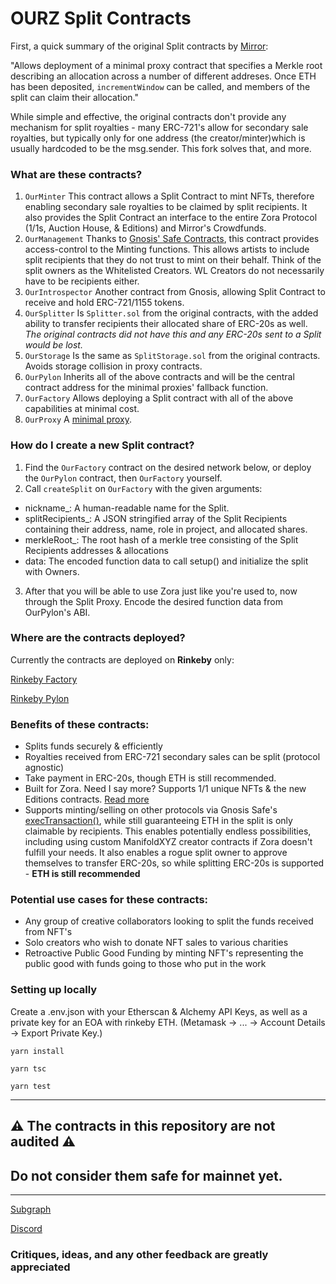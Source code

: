# OURZ Split Contracts

First, a quick summary of the original Split contracts by [Mirror](https://github.com/mirror-xyz/splits):

"Allows deployment of a minimal proxy contract that specifies a Merkle root describing an allocation across a number of different addreses. Once ETH has been deposited, `incrementWindow` can be called, and members of the split can claim their allocation."

While simple and effective, the original contracts don't provide any mechanism for split royalties - many ERC-721's allow for secondary sale royalties, but typically only for one address (the creator/minter)which is usually hardcoded to be the msg.sender. This fork solves that, and more.

### What are these contracts?

1. `OurMinter`
   This contract allows a Split Contract to mint NFTs, therefore enabling secondary sale royalties to be claimed by split recipients. It also provides the Split Contract an interface to the entire Zora Protocol (1/1s, Auction House, & Editions) and Mirror's Crowdfunds.
2. `OurManagement`
   Thanks to [Gnosis' Safe Contracts](https://github.com/gnosis/safe-contracts), this contract provides access-control to the Minting functions. This allows artists to include split recipients that they do not trust to mint on their behalf. Think of the split owners as the Whitelisted Creators. WL Creators do not necessarily have to be recipients either.
3. `OurIntrospector`
   Another contract from Gnosis, allowing Split Contract to receive and hold ERC-721/1155 tokens.
4. `OurSplitter`
   Is `Splitter.sol` from the original contracts, with the added ability to transfer recipients their allocated share of ERC-20s as well. _The original contracts did not have this and any ERC-20s sent to a Split would be lost._
5. `OurStorage`
   Is the same as `SplitStorage.sol` from the original contracts. Avoids storage collision in proxy contracts.
6. `OurPylon`
   Inherits all of the above contracts and will be the central contract address for the minimal proxies' fallback function.
7. `OurFactory`
   Allows deploying a Split contract with all of the above capabilities at minimal cost.
8. `OurProxy`
   A [minimal proxy](https://blog.openzeppelin.com/deep-dive-into-the-minimal-proxy-contract/).

### How do I create a new Split contract?

1. Find the `OurFactory` contract on the desired network below, or deploy the `OurPylon` contract, then `OurFactory` yourself.
2. Call `createSplit` on `OurFactory` with the given arguments:

- nickname\_: A human-readable name for the Split.
- splitRecipients\_: A JSON stringified array of the Split Recipients containing their address, name, role in project, and allocated shares.
- merkleRoot\_: The root hash of a merkle tree consisting of the Split Recipients addresses & allocations
- data: The encoded function data to call setup() and initialize the split with Owners.

3. After that you will be able to use Zora just like you're used to, now through the Split Proxy. Encode the desired function data from OurPylon's ABI.

### Where are the contracts deployed?

Currently the contracts are deployed on **Rinkeby** only:

[Rinkeby Factory](https://rinkeby.etherscan.io/address/0x48Da174d7Fc4850544B34608AE52108f19de488e)

[Rinkeby Pylon](https://rinkeby.etherscan.io/address/0x58622031f61D212115a9B8C29E515e35cA9410c6)

### Benefits of these contracts:

- Splits funds securely & efficiently
- Royalties received from ERC-721 secondary sales can be split (protocol agnostic)
- Take payment in ERC-20s, though ETH is still recommended.
- Built for Zora. Need I say more? Supports 1/1 unique NFTs & the new Editions contracts. [Read more](https://github.com/ourzora/nft-editions)
- Supports minting/selling on other protocols via Gnosis Safe's [execTransaction()](https://github.com/gnosis/safe-contracts/blob/main/contracts/base/Executor.sol), while still guaranteeing ETH in the split is only claimable by recipients. This enables potentially endless possibilities, including using custom ManifoldXYZ creator contracts if Zora doesn't fulfill your needs. It also enables a rogue split owner to approve themselves to transfer ERC-20s, so while splitting ERC-20s is supported - **ETH is still recommended**

### Potential use cases for these contracts:

- Any group of creative collaborators looking to split the funds received from NFT's
- Solo creators who wish to donate NFT sales to various charities
- Retroactive Public Good Funding by minting NFT's representing the public good with funds going to those who put in the work

### Setting up locally

Create a .env.json with your Etherscan & Alchemy API Keys, as well as a private key for an EOA with rinkeby ETH. (Metamask -> ... -> Account Details -> Export Private Key.)

`yarn install`

`yarn tsc`

`yarn test`

---

## ⚠️ The contracts in this repository are not audited ⚠️

## **Do not consider them safe for mainnet yet.**

---

[Subgraph](https://thegraph.com/legacy-explorer/subgraph/nickadamson/ourzrinkebyv1)

[Discord](https://discord.gg/GmmaBszDTK)

### Critiques, ideas, and any other feedback are greatly appreciated
